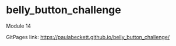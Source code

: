 # belly_button_challenge
Module 14

GitPages link:
https://paulabeckett.github.io/belly_button_challenge/
